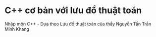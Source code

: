 # C++ cơ bản với lưu đồ thuật toán
  
Nhập môn C++ - Dựa theo Lưu đồ thuật toán của thầy Nguyễn Tấn Trần Minh Khang
